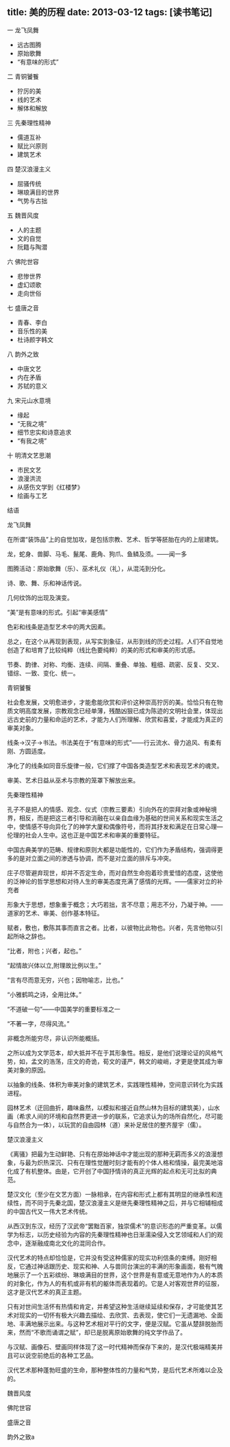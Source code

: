 title: 美的历程
date: 2013-03-12
tags: [读书笔记]
---

一 龙飞凤舞

- 远古图腾
- 原始歌舞
- “有意味的形式”

二 青铜饕餮

- 狞厉的美
- 线的艺术
- 解体和解放

三 先秦理性精神

- 儒道互补
- 赋比兴原则
- 建筑艺术

四 楚汉浪漫主义

- 屈骚传统
- 琳琅满目的世界
- 气势与古拙

五 魏晋风度

- 人的主题
- 文的自觉
- 阮籍与陶潜

六 佛陀世容

- 悲惨世界
- 虚幻颂歌
- 走向世俗

七 盛唐之音

- 青春、李白
- 音乐性的美
- 杜诗颜字韩文

八 韵外之致

- 中唐文艺
- 内在矛盾
- 苏轼的意义

九 宋元山水意境

- 缘起
- “无我之境”
- 细节忠实和诗意追求
- “有我之境”

十 明清文艺思潮

- 市民文艺
- 浪漫洪流
- 从感伤文学到《红楼梦》
- 绘画与工艺

结语

龙飞凤舞

在所谓“装饰品”上的自觉加攻，是包括宗教、艺术、哲学等胚胎在内的上层建筑。

龙，蛇身、兽脚、马毛、鬣尾、鹿角、狗爪、鱼鳞及须。——闻一多

图腾活动：原始歌舞（乐）、巫术礼仪（礼），从混沌到分化。

诗、歌、舞、乐和神话传说。

几何纹饰的出现及演变。

“美”是有意味的形式。引起“审美感情”

色彩和线条是造型艺术中的两大因素。

总之，在这个从再现到表现，从写实到象征，从形到线的历史过程。人们不自觉地创造了和培育了比较纯粹（线比色要纯粹）的美的形式和审美的形式感。

节奏、韵律、对称、均衡、连续、间隔、重叠、单独、粗细、疏密、反复、交叉、错综、一致、变化、统一。

青铜饕餮

社会愈发展，文明愈进步，才能愈能欣赏和评价这种崇高狞厉的美。恰恰只有在物质文明高度发展，宗教观念已经单薄，残酷凶狠已成为陈迹的文明社会里，体现出远古史前的力量和命运的艺术，才能为人们所理解、欣赏和喜爱，才能成为真正的审美对象。

线条→汉子→书法。书法美在于“有意味的形式”——行云流水、骨力追风、有柔有刚、方圆适度。

净化了的线条如同音乐旋律一般，它们撑了中国各类造型艺术和表现艺术的魂灵。

审美、艺术日益从巫术与宗教的笼罩下解放出来。

先秦理性精神

孔子不是把人的情感、观念、仪式（宗教三要素）引向外在的崇拜对象或神秘境界，相反，而是把这三者引导和消融在以亲自血缘为基础的世间关系和现实生活之中，使情感不导向异化了的神学大厦和偶像符号，而将其抒发和满足在日常心理—伦理的社会人生中。这也正是中国艺术和审美的重要特征。

中国古典美学的范畴、规律和原则大都是功能性的，它们作为矛盾结构，强调得更多的是对立面之间的渗透与协调，而不是对立面的排斥与冲突。

庄子尽管避弃现世，却并不否定生命，而对自然生命抱着珍贵爱惜的态度，这使他的泛神论的哲学思想和对待人生的审美态度充满了感情的光辉。——儒家对立的补充者

形象大于思想，想象重于概念；大巧若拙，言不尽意；用志不分，乃凝于神。——道家的艺术、审美、创作基本特征。

赋者，敷也，敷陈其事而直言之者。比者，以彼物比此物也。兴者，先言他物以引起所咏之辞也。

“比者，附也；兴者，起也。”

“起情故兴体以立,附理故比例以生。”

“言有尽而意无穷，兴也；因物喻志，比也。”

“小雅鹤鸣之诗，全用比体。”

“不道破一句”——中国美学的重要标准之一

“不著一字，尽得风流。”

非概念所能穷尽，非认识所能概括。

之所以成为文学范本，却大抵并不在于其形象性。相反，是他们说理论证的风格气势，如，孟文的浩荡，庄文的奇诡，荀文的谨严，韩文的峻峭，才更是使其成为审美对象的原因。

以抽象的线条、体积为审美对象的建筑艺术，实践理性精神，空间意识转化为实践进程。

园林艺术（迂回曲折，趣味盎然，以模拟和接近自然山林为目标的建筑美），山水画（希求人间的环境和自然界更进一步的联系，它追求认为的场所自然化，尽可能与自然合为一体），以玩赏的自由园林（道）来补足居住的整齐屋宇（儒）。

楚汉浪漫主义

《离骚》把最为生动鲜艳、只有在原始神话中才能出现的那种无羁而多义的浪漫想象，与最为炽热深沉、只有在理性觉醒时刻才能有的个体人格和情操，最完美地溶化成了有机整体。由是，它开创了中国抒情诗的真正光辉的起点和无可比拟的典范。

楚汉文化（至少在文艺方面）一脉相承，在内容和形式上都有其明显的继承性和连续性，而不同于先秦北国，楚汉浪漫主义是继先秦理性精神之后，并与它相辅相成的中国古代又一伟大艺术传统。

从西汉到东汉，经历了汉武帝“罢黜百家，独崇儒术”的意识形态的严重变革。以儒学为标志，以历史经验为内容的先秦理性精神也日渐濡染侵入文艺领域和人们的观念中，逐渐融成南北文化的混同合作。

汉代艺术的特点却恰恰是，它并没有受这种儒家的现实功利信条的束缚。刚好相反，它通过神话跟历史、现实和神、人与兽同台演出的丰满的形象画面，极有气魄地展示了一个五彩缤纷、琳琅满目的世界，这个世界是有意或无意地作为人的本质的对象化，作为人的有机或非有机的躯体而表现着的。它是人对客观世界的征服，这才是汉代艺术的真正主题。

只有对世间生活怀有热情和肯定，并希望这种生活继续延续和保存，才可能使其艺术对现实的一切怀有极大兴趣去描绘、去欣赏、去表现，使它们一无遗漏地、全面地、丰满地展示出来。与这种艺术相对平行的文字，便是汉赋。它虽从楚辞脱胎而来，然而“不歌而诵谓之赋”，却已是脱离原始歌舞的纯文学作品了。

与汉赋、画像石、壁画同样体现了这一时代精神而保存下来的，是汉代极端精美并且可以说空前绝后的各种工艺品。

汉代艺术那种蓬勃旺盛的生命，那种整体性的力量和气势，是后代艺术所难以企及的。

魏晋风度

佛陀世容

盛唐之音

韵外之致a